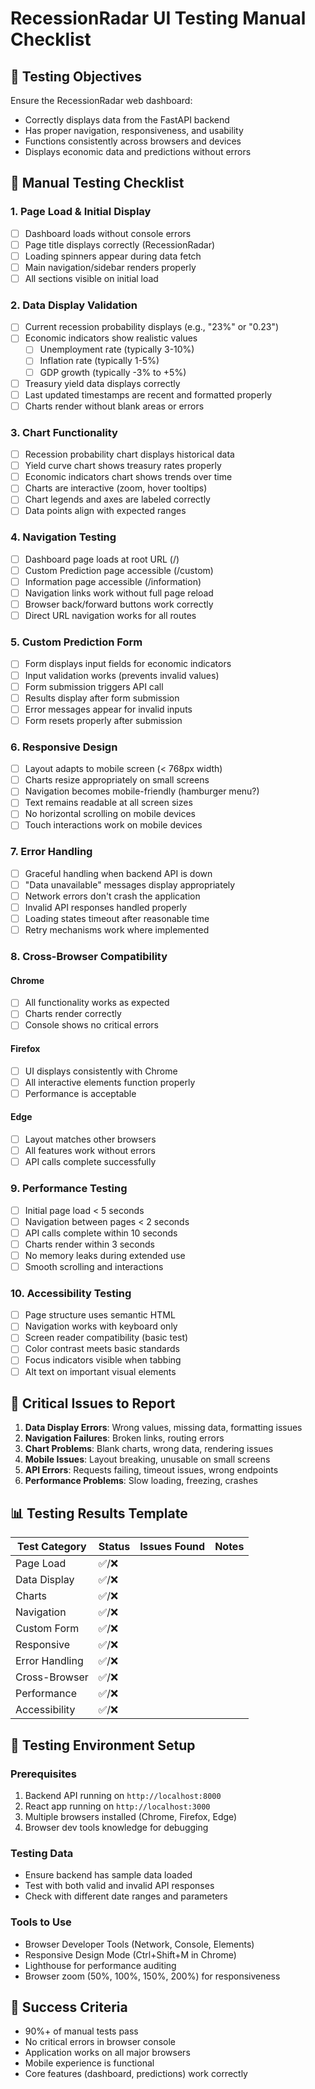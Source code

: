 # RecessionRadar UI Testing Manual Checklist

## 🎯 **Testing Objectives**
Ensure the RecessionRadar web dashboard:
- Correctly displays data from the FastAPI backend
- Has proper navigation, responsiveness, and usability  
- Functions consistently across browsers and devices
- Displays economic data and predictions without errors

## 🧪 **Manual Testing Checklist**

### **1. Page Load & Initial Display**
- [ ] Dashboard loads without console errors
- [ ] Page title displays correctly (RecessionRadar)
- [ ] Loading spinners appear during data fetch
- [ ] Main navigation/sidebar renders properly
- [ ] All sections visible on initial load

### **2. Data Display Validation**
- [ ] Current recession probability displays (e.g., "23%" or "0.23")
- [ ] Economic indicators show realistic values
  - [ ] Unemployment rate (typically 3-10%)
  - [ ] Inflation rate (typically 1-5%)  
  - [ ] GDP growth (typically -3% to +5%)
- [ ] Treasury yield data displays correctly
- [ ] Last updated timestamps are recent and formatted properly
- [ ] Charts render without blank areas or errors

### **3. Chart Functionality**
- [ ] Recession probability chart displays historical data
- [ ] Yield curve chart shows treasury rates properly
- [ ] Economic indicators chart shows trends over time
- [ ] Charts are interactive (zoom, hover tooltips)
- [ ] Chart legends and axes are labeled correctly
- [ ] Data points align with expected ranges

### **4. Navigation Testing**  
- [ ] Dashboard page loads at root URL (/)
- [ ] Custom Prediction page accessible (/custom)
- [ ] Information page accessible (/information)
- [ ] Navigation links work without full page reload
- [ ] Browser back/forward buttons work correctly
- [ ] Direct URL navigation works for all routes

### **5. Custom Prediction Form**
- [ ] Form displays input fields for economic indicators
- [ ] Input validation works (prevents invalid values)
- [ ] Form submission triggers API call
- [ ] Results display after form submission
- [ ] Error messages appear for invalid inputs
- [ ] Form resets properly after submission

### **6. Responsive Design**
- [ ] Layout adapts to mobile screen (< 768px width)
- [ ] Charts resize appropriately on small screens
- [ ] Navigation becomes mobile-friendly (hamburger menu?)
- [ ] Text remains readable at all screen sizes
- [ ] No horizontal scrolling on mobile devices
- [ ] Touch interactions work on mobile devices

### **7. Error Handling**
- [ ] Graceful handling when backend API is down
- [ ] "Data unavailable" messages display appropriately  
- [ ] Network errors don't crash the application
- [ ] Invalid API responses handled properly
- [ ] Loading states timeout after reasonable time
- [ ] Retry mechanisms work where implemented

### **8. Cross-Browser Compatibility**
#### Chrome
- [ ] All functionality works as expected
- [ ] Charts render correctly
- [ ] Console shows no critical errors

#### Firefox  
- [ ] UI displays consistently with Chrome
- [ ] All interactive elements function properly
- [ ] Performance is acceptable

#### Edge
- [ ] Layout matches other browsers
- [ ] All features work without errors
- [ ] API calls complete successfully

### **9. Performance Testing**
- [ ] Initial page load < 5 seconds
- [ ] Navigation between pages < 2 seconds
- [ ] API calls complete within 10 seconds
- [ ] Charts render within 3 seconds
- [ ] No memory leaks during extended use
- [ ] Smooth scrolling and interactions

### **10. Accessibility Testing**
- [ ] Page structure uses semantic HTML
- [ ] Navigation works with keyboard only
- [ ] Screen reader compatibility (basic test)
- [ ] Color contrast meets basic standards
- [ ] Focus indicators visible when tabbing
- [ ] Alt text on important visual elements

## 🚨 **Critical Issues to Report**
1. **Data Display Errors**: Wrong values, missing data, formatting issues
2. **Navigation Failures**: Broken links, routing errors
3. **Chart Problems**: Blank charts, wrong data, rendering issues
4. **Mobile Issues**: Layout breaking, unusable on small screens
5. **API Errors**: Requests failing, timeout issues, wrong endpoints
6. **Performance Problems**: Slow loading, freezing, crashes

## 📊 **Testing Results Template**

| Test Category | Status | Issues Found | Notes |
|---------------|--------|-------------|--------|
| Page Load | ✅/❌ | | |
| Data Display | ✅/❌ | | |
| Charts | ✅/❌ | | |
| Navigation | ✅/❌ | | |
| Custom Form | ✅/❌ | | |
| Responsive | ✅/❌ | | |
| Error Handling | ✅/❌ | | |
| Cross-Browser | ✅/❌ | | |
| Performance | ✅/❌ | | |
| Accessibility | ✅/❌ | | |

## 🔧 **Testing Environment Setup**

### **Prerequisites**
1. Backend API running on `http://localhost:8000`
2. React app running on `http://localhost:3000`
3. Multiple browsers installed (Chrome, Firefox, Edge)
4. Browser dev tools knowledge for debugging

### **Testing Data**
- Ensure backend has sample data loaded
- Test with both valid and invalid API responses
- Check with different date ranges and parameters

### **Tools to Use**
- Browser Developer Tools (Network, Console, Elements)
- Responsive Design Mode (Ctrl+Shift+M in Chrome)
- Lighthouse for performance auditing
- Browser zoom (50%, 100%, 150%, 200%) for responsiveness

## 🎯 **Success Criteria**
- 90%+ of manual tests pass
- No critical errors in browser console
- Application works on all major browsers
- Mobile experience is functional
- Core features (dashboard, predictions) work correctly